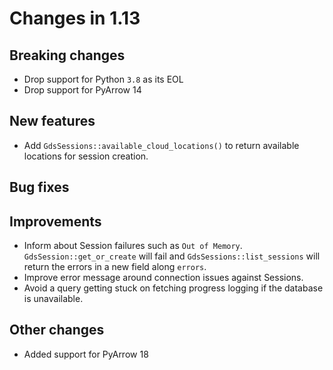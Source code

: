 # Changes in 1.13


## Breaking changes

* Drop support for Python `3.8` as its EOL
* Drop support for PyArrow 14


## New features

* Add `GdsSessions::available_cloud_locations()` to return available locations for session creation.


## Bug fixes


## Improvements

* Inform about Session failures such as `Out of Memory`. `GdsSession::get_or_create` will fail and `GdsSessions::list_sessions` will return the errors in a new field along `errors`.
* Improve error message around connection issues against Sessions.
* Avoid a query getting stuck on fetching progress logging if the database is unavailable.


## Other changes

* Added support for PyArrow 18
